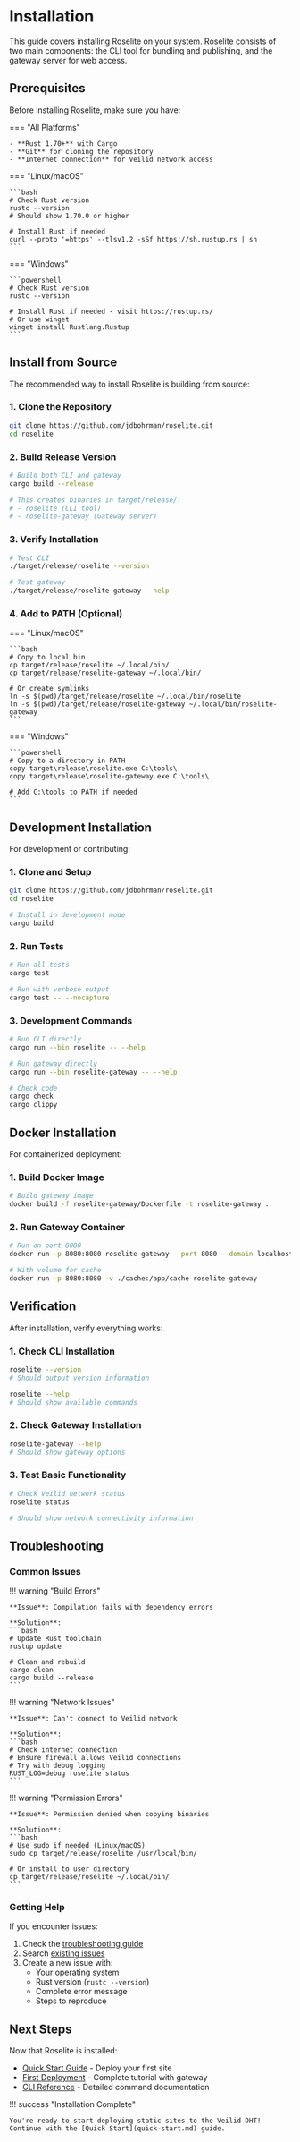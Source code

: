 # Installation

This guide covers installing Roselite on your system. Roselite consists of two main components: the CLI tool for bundling and publishing, and the gateway server for web access.

## Prerequisites

Before installing Roselite, make sure you have:

=== "All Platforms"

    - **Rust 1.70+** with Cargo
    - **Git** for cloning the repository
    - **Internet connection** for Veilid network access

=== "Linux/macOS"

    ```bash
    # Check Rust version
    rustc --version
    # Should show 1.70.0 or higher
    
    # Install Rust if needed
    curl --proto '=https' --tlsv1.2 -sSf https://sh.rustup.rs | sh
    ```

=== "Windows"

    ```powershell
    # Check Rust version
    rustc --version
    
    # Install Rust if needed - visit https://rustup.rs/
    # Or use winget
    winget install Rustlang.Rustup
    ```

## Install from Source

The recommended way to install Roselite is building from source:

### 1. Clone the Repository

```bash
git clone https://github.com/jdbohrman/roselite.git
cd roselite
```

### 2. Build Release Version

```bash
# Build both CLI and gateway
cargo build --release

# This creates binaries in target/release/:
# - roselite (CLI tool)
# - roselite-gateway (Gateway server)
```

### 3. Verify Installation

```bash
# Test CLI
./target/release/roselite --version

# Test gateway
./target/release/roselite-gateway --help
```

### 4. Add to PATH (Optional)

=== "Linux/macOS"

    ```bash
    # Copy to local bin
    cp target/release/roselite ~/.local/bin/
    cp target/release/roselite-gateway ~/.local/bin/
    
    # Or create symlinks
    ln -s $(pwd)/target/release/roselite ~/.local/bin/roselite
    ln -s $(pwd)/target/release/roselite-gateway ~/.local/bin/roselite-gateway
    ```

=== "Windows"

    ```powershell
    # Copy to a directory in PATH
    copy target\release\roselite.exe C:\tools\
    copy target\release\roselite-gateway.exe C:\tools\
    
    # Add C:\tools to PATH if needed
    ```

## Development Installation

For development or contributing:

### 1. Clone and Setup

```bash
git clone https://github.com/jdbohrman/roselite.git
cd roselite

# Install in development mode
cargo build
```

### 2. Run Tests

```bash
# Run all tests
cargo test

# Run with verbose output
cargo test -- --nocapture
```

### 3. Development Commands

```bash
# Run CLI directly
cargo run --bin roselite -- --help

# Run gateway directly
cargo run --bin roselite-gateway -- --help

# Check code
cargo check
cargo clippy
```

## Docker Installation

For containerized deployment:

### 1. Build Docker Image

```bash
# Build gateway image
docker build -f roselite-gateway/Dockerfile -t roselite-gateway .
```

### 2. Run Gateway Container

```bash
# Run on port 8080
docker run -p 8080:8080 roselite-gateway --port 8080 --domain localhost:8080

# With volume for cache
docker run -p 8080:8080 -v ./cache:/app/cache roselite-gateway
```

## Verification

After installation, verify everything works:

### 1. Check CLI Installation

```bash
roselite --version
# Should output version information

roselite --help
# Should show available commands
```

### 2. Check Gateway Installation

```bash
roselite-gateway --help
# Should show gateway options
```

### 3. Test Basic Functionality

```bash
# Check Veilid network status
roselite status

# Should show network connectivity information
```

## Troubleshooting

### Common Issues

!!! warning "Build Errors"

    **Issue**: Compilation fails with dependency errors
    
    **Solution**: 
    ```bash
    # Update Rust toolchain
    rustup update
    
    # Clean and rebuild
    cargo clean
    cargo build --release
    ```

!!! warning "Network Issues"

    **Issue**: Can't connect to Veilid network
    
    **Solution**:
    ```bash
    # Check internet connection
    # Ensure firewall allows Veilid connections
    # Try with debug logging
    RUST_LOG=debug roselite status
    ```

!!! warning "Permission Errors"

    **Issue**: Permission denied when copying binaries
    
    **Solution**:
    ```bash
    # Use sudo if needed (Linux/macOS)
    sudo cp target/release/roselite /usr/local/bin/
    
    # Or install to user directory
    cp target/release/roselite ~/.local/bin/
    ```

### Getting Help

If you encounter issues:

1. Check the [troubleshooting guide](../reference/configuration.md#troubleshooting)
2. Search [existing issues](https://github.com/jdbohrman/roselite/issues)
3. Create a new issue with:
   - Your operating system
   - Rust version (`rustc --version`)
   - Complete error message
   - Steps to reproduce

## Next Steps

Now that Roselite is installed:

- [Quick Start Guide](quick-start.md) - Deploy your first site
- [First Deployment](first-deployment.md) - Complete tutorial with gateway
- [CLI Reference](../reference/cli-commands.md) - Detailed command documentation

!!! success "Installation Complete"

    You're ready to start deploying static sites to the Veilid DHT! Continue with the [Quick Start](quick-start.md) guide. 